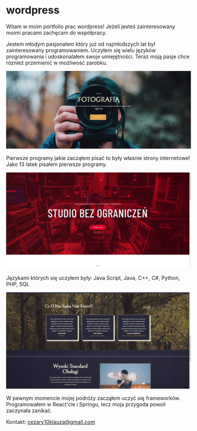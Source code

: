 # wordpress

Witam w moim portfolio prac wordpress!
Jeżeli jesteś zainteresowany moimi pracami zachęcam do współpracy.

Jestem młodym pasjonatem który już od najmłodszych lat był zainteresowany programowaniem. Uczyłem się wielu języków programowania i udoskonalałem swoje umiejętności. Teraz moją pasje chce róznież przemienić w możliwość zarobku.

![alt text](https://github.com/cezary-klauza/wordpress/blob/main/foto2.jpg)

Pierwsze programy jakie zacząłem pisać to były właśnie strony internetowe! Jako 13 latek pisałem pierwsze programy.

![alt text](https://github.com/cezary-klauza/wordpress/blob/main/studio2.jpg)

Językami których się uczyłem były:
Java Script, Java, C++, C#, Python, PHP, SQL

![alt text](https://github.com/cezary-klauza/wordpress/blob/main/foto1.jpg)

W pewnym momencie mojej podróży zacząłem uczyć się frameworków.
Programowałem w React'cie i Springu, lecz moja przygoda powoli zaczynała zanikać.



Kontakt:
cezary10klauza@gmail.com
